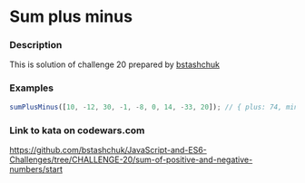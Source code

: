 # Sum plus minus

### Description
This is solution of challenge 20 prepared by [bstashchuk](https://github.com/bstashchuk)

### Examples
```javascript
sumPlusMinus([10, -12, 30, -1, -8, 0, 14, -33, 20]); // { plus: 74, minus: -54 }
```

### Link to kata on codewars.com
https://github.com/bstashchuk/JavaScript-and-ES6-Challenges/tree/CHALLENGE-20/sum-of-positive-and-negative-numbers/start
